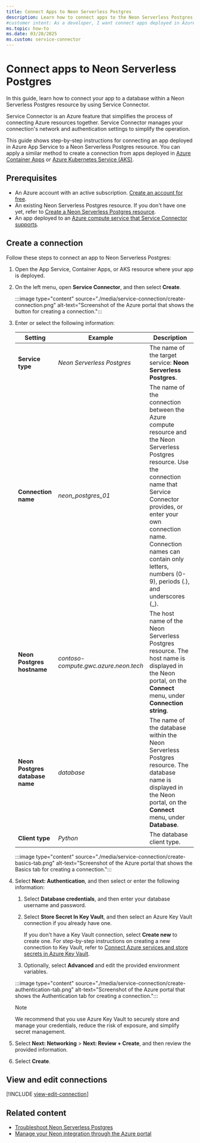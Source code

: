 ```yaml
---
title: Connect Apps to Neon Serverless Postgres
description: Learn how to connect apps to the Neon Serverless Postgres service by using Service Connector in Azure.
#customer intent: As a developer, I want connect apps deployed in Azure services to a Neon Serverless Postgres resource so that I can take advantage of Neon's capabilities.
ms.topic: how-to
ms.date: 03/28/2025
ms.custom: service-connector
---
```


# Connect apps to Neon Serverless Postgres

In this guide, learn how to connect your app to a database within a Neon Serverless Postgres resource by using Service Connector.

Service Connector is an Azure feature that simplifies the process of connecting Azure resources together. Service Connector manages your connection's network and authentication settings to simplify the operation.

This guide shows step-by-step instructions for connecting an app deployed in Azure App Service to a Neon Serverless Postgres resource. You can apply a similar method to create a connection from apps deployed in [Azure Container Apps](/azure/container-apps/quickstart-portal) or [Azure Kubernetes Service (AKS)](/azure/aks/learn/quick-kubernetes-deploy-portal).

## Prerequisites

- An Azure account with an active subscription. [Create an account for free](https://azure.microsoft.com/free).
- An existing Neon Serverless Postgres resource. If you don't have one yet, refer to [Create a Neon Serverless Postgres resource](./create.md).
- An app deployed to an [Azure compute service that Service Connector supports](../../service-connector/overview.md#what-services-are-supported-by-service-connector).

## Create a connection

Follow these steps to connect an app to Neon Serverless Postgres:

1. Open the App Service, Container Apps, or AKS resource where your app is deployed.

1. On the left menu, open **Service Connector**, and then select **Create**.

     :::image type="content" source="./media/service-connection/create-connection.png" alt-text="Screenshot of the Azure portal that shows the button for creating a connection.":::

1. Enter or select the following information:

    | Setting                    | Example                       | Description                                                                                                                                                                                                                                                                                       |
    |----------------------------|-------------------------------|---------------------------------------------------------------------------------------------------------------------------------------------------------------------------------------------------------------------------------------------------------------------------------------------------|
    | **Service type**           | *Neon Serverless Postgres*    | The name of the target service: **Neon Serverless Postgres**.                                                                                                                                                                                                                                     |
    | **Connection name**        | *neon_postgres_01*            | The name of the connection between the Azure compute resource and the Neon Serverless Postgres resource. Use the connection name that Service Connector provides, or enter your own connection name. Connection names can contain only letters, numbers (0-9), periods (.), and underscores (_). |
    | **Neon Postgres hostname** | *contoso-compute.gwc.azure.neon.tech* | The host name of the Neon Serverless Postgres resource. The host name is displayed in the Neon portal, on the **Connect** menu, under **Connection string**.                                                                                                                              |
    | **Neon Postgres database name** | *database*                    | The name of the database within the Neon Serverless Postgres resource. The database name is displayed in the Neon portal, on the **Connect** menu, under **Database**.                                                                                                                            |
    | **Client type**            | *Python*                      | The database client type.                                                                                                                                                                                                                                                                         |

     :::image type="content" source="./media/service-connection/create-basics-tab.png" alt-text="Screenshot of the Azure portal that shows the Basics tab for creating a connection.":::

1. Select **Next: Authentication**, and then select or enter the following information:

   1. Select **Database credentials**, and then enter your database username and password.
   1. Select **Store Secret In Key Vault**, and then select an Azure Key Vault connection if you already have one.

      If you don't have a Key Vault connection, select **Create new** to create one. For step-by-step instructions on creating a new connection to Key Vault, refer to [Connect Azure services and store secrets in Azure Key Vault](../../service-connector/tutorial-portal-key-vault.md#create-a-key-vault-connection-in-app-service).
   1. Optionally, select **Advanced** and edit the provided environment variables.

   :::image type="content" source="./media/service-connection/create-authentication-tab.png" alt-text="Screenshot of the Azure portal that shows the Authentication tab for creating a connection.":::

   > [!NOTE]
   > We recommend that you use Azure Key Vault to securely store and manage your credentials, reduce the risk of exposure, and simplify secret management.
  
1. Select **Next: Networking** > **Next: Review + Create**, and then review the provided information.

1. Select **Create**.

## View and edit connections

[!INCLUDE [view-edit-connection](../includes/view-edit-connection.md)]

## Related content

- [Troubleshoot Neon Serverless Postgres](troubleshoot.md)
- [Manage your Neon integration through the Azure portal](manage.md)
